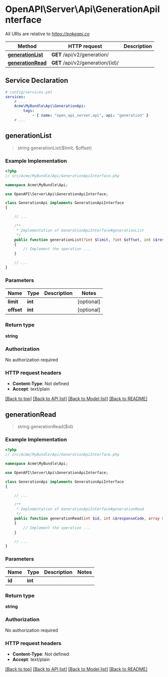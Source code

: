 # OpenAPI\Server\Api\GenerationApiInterface

All URIs are relative to *https://pokeapi.co*

Method | HTTP request | Description
------------- | ------------- | -------------
[**generationList**](GenerationApiInterface.md#generationList) | **GET** /api/v2/generation/ | 
[**generationRead**](GenerationApiInterface.md#generationRead) | **GET** /api/v2/generation/{id}/ | 


## Service Declaration
```yaml
# config/services.yml
services:
    # ...
    Acme\MyBundle\Api\GenerationApi:
        tags:
            - { name: "open_api_server.api", api: "generation" }
    # ...
```

## **generationList**
> string generationList($limit, $offset)



### Example Implementation
```php
<?php
// src/Acme/MyBundle/Api/GenerationApiInterface.php

namespace Acme\MyBundle\Api;

use OpenAPI\Server\Api\GenerationApiInterface;

class GenerationApi implements GenerationApiInterface
{

    // ...

    /**
     * Implementation of GenerationApiInterface#generationList
     */
    public function generationList(?int $limit, ?int $offset, int &$responseCode, array &$responseHeaders): array|object|null
    {
        // Implement the operation ...
    }

    // ...
}
```

### Parameters

Name | Type | Description  | Notes
------------- | ------------- | ------------- | -------------
 **limit** | **int**|  | [optional]
 **offset** | **int**|  | [optional]

### Return type

**string**

### Authorization

No authorization required

### HTTP request headers

 - **Content-Type**: Not defined
 - **Accept**: text/plain

[[Back to top]](#) [[Back to API list]](../../README.md#documentation-for-api-endpoints) [[Back to Model list]](../../README.md#documentation-for-models) [[Back to README]](../../README.md)

## **generationRead**
> string generationRead($id)



### Example Implementation
```php
<?php
// src/Acme/MyBundle/Api/GenerationApiInterface.php

namespace Acme\MyBundle\Api;

use OpenAPI\Server\Api\GenerationApiInterface;

class GenerationApi implements GenerationApiInterface
{

    // ...

    /**
     * Implementation of GenerationApiInterface#generationRead
     */
    public function generationRead(int $id, int &$responseCode, array &$responseHeaders): array|object|null
    {
        // Implement the operation ...
    }

    // ...
}
```

### Parameters

Name | Type | Description  | Notes
------------- | ------------- | ------------- | -------------
 **id** | **int**|  |

### Return type

**string**

### Authorization

No authorization required

### HTTP request headers

 - **Content-Type**: Not defined
 - **Accept**: text/plain

[[Back to top]](#) [[Back to API list]](../../README.md#documentation-for-api-endpoints) [[Back to Model list]](../../README.md#documentation-for-models) [[Back to README]](../../README.md)

